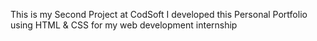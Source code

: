 This is my Second Project at CodSoft I developed this Personal Portfolio using HTML & CSS for my web development internship
